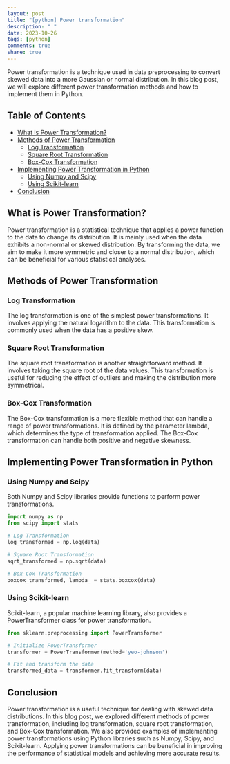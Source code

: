 ```yaml
---
layout: post
title: "[python] Power transformation"
description: " "
date: 2023-10-26
tags: [python]
comments: true
share: true
---
```


Power transformation is a technique used in data preprocessing to convert skewed data into a more Gaussian or normal distribution. In this blog post, we will explore different power transformation methods and how to implement them in Python.

## Table of Contents
- [What is Power Transformation?](#what-is-power-transformation)
- [Methods of Power Transformation](#methods-of-power-transformation)
  - [Log Transformation](#log-transformation)
  - [Square Root Transformation](#square-root-transformation)
  - [Box-Cox Transformation](#box-cox-transformation)
- [Implementing Power Transformation in Python](#implementing-power-transformation-in-python)
  - [Using Numpy and Scipy](#using-numpy-and-scipy)
  - [Using Scikit-learn](#using-scikit-learn)
- [Conclusion](#conclusion)

## What is Power Transformation?
Power transformation is a statistical technique that applies a power function to the data to change its distribution. It is mainly used when the data exhibits a non-normal or skewed distribution. By transforming the data, we aim to make it more symmetric and closer to a normal distribution, which can be beneficial for various statistical analyses.

## Methods of Power Transformation

### Log Transformation
The log transformation is one of the simplest power transformations. It involves applying the natural logarithm to the data. This transformation is commonly used when the data has a positive skew.

### Square Root Transformation
The square root transformation is another straightforward method. It involves taking the square root of the data values. This transformation is useful for reducing the effect of outliers and making the distribution more symmetrical.

### Box-Cox Transformation
The Box-Cox transformation is a more flexible method that can handle a range of power transformations. It is defined by the parameter lambda, which determines the type of transformation applied. The Box-Cox transformation can handle both positive and negative skewness.

## Implementing Power Transformation in Python

### Using Numpy and Scipy
Both Numpy and Scipy libraries provide functions to perform power transformations.

```python
import numpy as np
from scipy import stats

# Log Transformation
log_transformed = np.log(data)

# Square Root Transformation
sqrt_transformed = np.sqrt(data)

# Box-Cox Transformation
boxcox_transformed, lambda_ = stats.boxcox(data)
```

### Using Scikit-learn
Scikit-learn, a popular machine learning library, also provides a PowerTransformer class for power transformation.

```python
from sklearn.preprocessing import PowerTransformer

# Initialize PowerTransformer
transformer = PowerTransformer(method='yeo-johnson')

# Fit and transform the data
transformed_data = transformer.fit_transform(data)
```

## Conclusion
Power transformation is a useful technique for dealing with skewed data distributions. In this blog post, we explored different methods of power transformation, including log transformation, square root transformation, and Box-Cox transformation. We also provided examples of implementing power transformations using Python libraries such as Numpy, Scipy, and Scikit-learn. Applying power transformations can be beneficial in improving the performance of statistical models and achieving more accurate results.